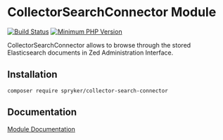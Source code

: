# CollectorSearchConnector Module
[![Build Status](https://travis-ci.org/spryker/collector-search-connector.svg)](https://travis-ci.org/spryker/collector-search-connector)
[![Minimum PHP Version](https://img.shields.io/badge/php-%3E%3D%207.2-8892BF.svg)](https://php.net/)

CollectorSearchConnector allows to browse through the stored Elasticsearch documents in Zed Administration Interface.

## Installation

```
composer require spryker/collector-search-connector
```

## Documentation

[Module Documentation](https://academy.spryker.com/developing_with_spryker/module_guide/infrastructure/collector/collector.html)
